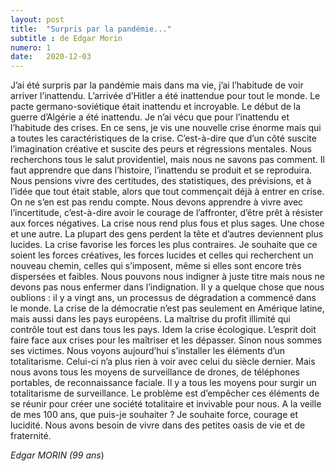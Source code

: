 ```yaml
---
layout: post
title:  "Surpris par la pandémie..."
subtitle : de Edgar Morin
numero: 1
date:   2020-12-03
---
```

J’ai été surpris par la pandémie mais dans ma vie, j’ai l’habitude de voir arriver l’inattendu. L’arrivée d’Hitler a été inattendue pour tout le monde. Le pacte germano-soviétique était inattendu et incroyable. Le début de la guerre d’Algérie a été inattendu. Je n’ai vécu que pour l’inattendu et l’habitude des crises. En ce sens, je vis une nouvelle crise énorme mais qui a toutes les caractéristiques de la crise. C’est-à-dire que d’un côté suscite l’imagination créative et suscite des peurs et régressions mentales. Nous recherchons tous le salut providentiel, mais nous ne savons pas comment. Il faut apprendre que dans l’histoire, l’inattendu se produit et se reproduira. Nous pensions vivre des certitudes, des statistiques, des prévisions, et à l’idée que tout était stable, alors que tout commençait déjà à entrer en crise. On ne s’en est pas rendu compte. Nous devons apprendre à vivre avec l’incertitude, c’est-à-dire avoir le courage de l’affronter, d’être prêt à résister aux forces négatives. La crise nous rend plus fous et plus sages. Une chose et une autre. La plupart des gens perdent la tête et d’autres deviennent plus lucides. La crise favorise les forces les plus contraires. Je souhaite que ce soient les forces créatives, les forces lucides et celles qui recherchent un nouveau chemin, celles qui s’imposent, même si elles sont encore très dispersées et faibles. Nous pouvons nous indigner à juste titre mais nous ne devons pas nous enfermer dans l’indignation.
Il y a quelque chose que nous oublions : il y a vingt ans, un processus de dégradation a commencé dans le monde. La crise de la démocratie n’est pas seulement en Amérique latine, mais aussi dans les pays européens. La maîtrise du profit illimité qui contrôle tout est dans tous les pays. Idem la crise écologique. L’esprit doit faire face aux crises pour les maîtriser et les dépasser. Sinon nous sommes ses victimes.
Nous voyons aujourd’hui s’installer les éléments d’un totalitarisme. Celui-ci n’a plus rien à voir avec celui du siècle dernier. Mais nous avons tous les moyens de surveillance de drones, de téléphones portables, de reconnaissance faciale. Il y a tous les moyens pour surgir un totalitarisme de surveillance. Le problème est d’empêcher ces éléments de se réunir pour créer une société totalitaire et invivable pour nous.
A la veille de mes 100 ans, que puis-je souhaiter ? Je souhaite force, courage et lucidité. Nous avons besoin de vivre dans des petites oasis de vie et de fraternité.  
  
  *Edgar MORIN (99 ans*)